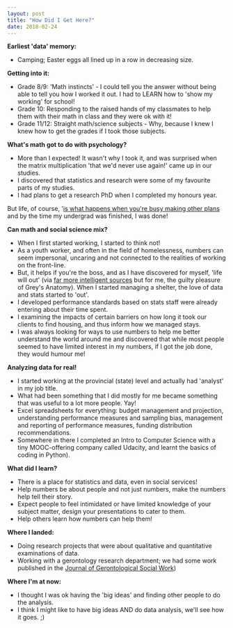 ```yaml
---
layout: post
title: "How Did I Get Here?"
date: 2018-02-24
---
```


**Earliest 'data' memory:**
  * Camping; Easter eggs all lined up in a row in decreasing size.

**Getting into it:**
  * Grade 8/9: 'Math instincts' - I could tell you the answer without being able to tell you how I worked it out. I had to LEARN how to 'show my working' for school!
  * Grade 10: Responding to the raised hands of my classmates to help them with their math in class and they were ok with it!
  * Grade 11/12: Straight math/science subjects - Why, because I knew I knew how to get the grades if I took those subjects.

**What's math got to do with psychology?**
  * More than I expected! It wasn't why I took it, and was surprised when the matrix multiplication 'that we'd never use again!' came up in our studies.
  * I discovered that statistics and research were some of my favourite parts of my studies.
  * I had plans to get a research PhD when I completed my honours year.

But life, of course, '[is what happens when you're busy making other plans](https://en.wikipedia.org/wiki/Beautiful_Boy_(Darling_Boy)#Lyrics) and by the time my undergrad was finished, I was done!

**Can math and social science mix?**
  * When I first started working, I started to think not!
  * As a youth worker, and often in the field of homelessness, numbers can seem impersonal, uncaring and not connected to the realities of working on the front-line.
  * But, it helps if you're the boss, and as I have discovered for myself, 'life will out' (via [far more intelligent sources](http://forum.quoteland.com/eve/forums/a/tpc/f/99191541/m/755107215) but for me, the guilty pleasure of Grey's Anatomy). When I started managing a shelter, the love of data and stats started to 'out'.
  * I developed performance standards based on stats staff were already entering about their time spent.
  * I examining the impacts of certain barriers on how long it took our clients to find housing, and thus inform how we managed stays.
  * I was always looking for ways to use numbers to help me better understand the world around me and discovered that while most people seemed to have limited interest in my numbers, if I got the job done, they would humour me!

**Analyzing data for real!**
  * I started working at the provincial (state) level and actually had 'analyst' in my job title.
  * What had been something that I did mostly for me became something that was useful to a lot more people. Yay!
  * Excel spreadsheets for everything: budget management and projection, understanding performance measures and sampling bias, management and reporting of performance measures, funding distribution recommendations.
  * Somewhere in there I completed an Intro to Computer Science with a tiny MOOC-offering company called Udacity, and learnt the basics of coding in Python).

**What did I learn?**
  * There is a place for statistics and data, even in social services!
  * Help numbers be about people and not just numbers, make the numbers help tell their story.
  * Expect people to feel intimidated or have limited knowledge of your subject matter, design your presentations to cater to them.
  * Help others learn how numbers can help them!

**Where I landed:**
  * Doing research projects that were about qualitative and quantitative examinations of data.
  * Working with a gerontology research department; we had some work published in the [Journal of Gerontological Social Work](https://www.tandfonline.com/eprint/pyJcGSbI88Db92reiVPS/full))

**Where I'm at now:**
  * I thought I was ok having the 'big ideas' and finding other people to do the analysis.
  * I think I might like to have big ideas AND do data analysis, we'll see how it goes. ;)
